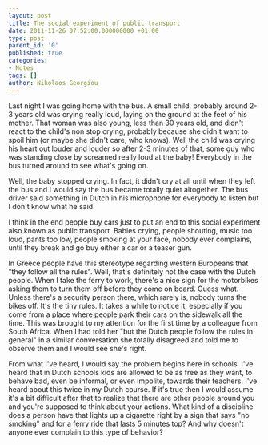 ```yaml
---
layout: post
title: The social experiment of public transport
date: 2011-11-26 07:52:00.000000000 +01:00
type: post
parent_id: '0'
published: true
categories:
- Notes
tags: []
author: Nikolaos Georgiou
---
```


Last night I was going home with the bus. A small child, probably around 2-3 years old was crying really loud, laying on the ground at the feet of his mother. That woman was also young, less than 30 years old, and didn't react to the child's non stop crying, probably because she didn't want to spoil him (or maybe she didn't care, who knows). Well the child was crying his heart out louder and louder so after 2-3 minutes of that, some guy who was standing close by screamed really loud at the baby! Everybody in the bus turned around to see what's going on.

Well, the baby stopped crying. In fact, it didn't cry at all until when they left the bus and I would say the bus became totally quiet altogether. The bus driver said something in Dutch in his microphone for everybody to listen but I don't know what he said.

I think in the end people buy cars just to put an end to this social experiment also known as public transport. Babies crying, people shouting, music too loud, pants too low, people smoking at your face, nobody ever complains, until they break and go buy either a car or a teaser gun.

In Greece people have this stereotype regarding western Europeans that "they follow all the rules". Well, that's definitely not the case with the Dutch people. When I take the ferry to work, there's a nice sign for the motorbikes asking them to turn them off before they come on board. Guess what. Unless there's a security person there, which rarely is, nobody turns the bikes off. It's the tiny rules. It takes a while to notice it, especially if you come from a place where people park their cars on the sidewalk all the time. This was brought to my attention for the first time by a colleague from South Africa. When I had told her "but the Dutch people follow the rules in general" in a similar conversation she totally disagreed and told me to observe them and I would see she's right.

From what I've heard, I would say the problem begins here in schools. I've heard that in Dutch schools kids are allowed to be as free as they want, to behave bad, even be informal, or even impolite, towards their teachers. I've heard about this twice in my Dutch course. If it's true then I would assume it's a bit difficult after that to realize that there are other people around you and you're supposed to think about your actions. What kind of a discipline does a person have that lights up a cigarette right by a sign that says "no smoking" and for a ferry ride that lasts 5 minutes top? And why doesn't anyone ever complain to this type of behavior?

